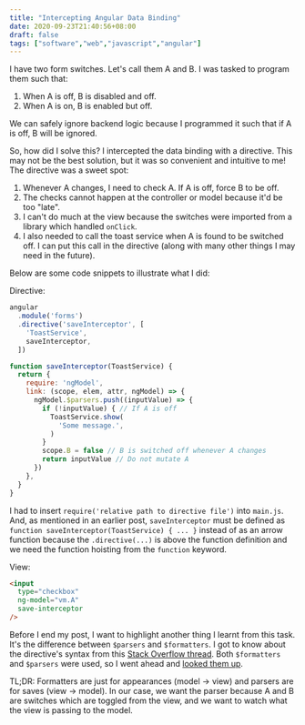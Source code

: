 ```yaml
---
title: "Intercepting Angular Data Binding"
date: 2020-09-23T21:40:56+08:00
draft: false
tags: ["software","web","javascript","angular"]
---
```

I have two form switches. Let's call them A and B. I was tasked to program them such that:

1. When A is off, B is disabled and off.
1. When A is on, B is enabled but off.

We can safely ignore backend logic because I programmed it such that if A is off, B will be ignored.

So, how did I solve this? I intercepted the data binding with a directive. This may not be the best solution, but it was so convenient and intuitive to me! The directive was a sweet spot:

1. Whenever A changes, I need to check A. If A is off, force B to be off.
1. The checks cannot happen at the controller or model because it'd be too "late".
1. I can't do much at the view because the switches were imported from a library which handled `onClick`.
1. I also needed to call the toast service when A is found to be switched off. I can put this call in the directive (along with many other things I may need in the future).

Below are some code snippets to illustrate what I did:

Directive:

```javascript
angular
  .module('forms')
  .directive('saveInterceptor', [
    'ToastService',
    saveInterceptor,
  ])

function saveInterceptor(ToastService) {
  return {
    require: 'ngModel',
    link: (scope, elem, attr, ngModel) => {
      ngModel.$parsers.push((inputValue) => {
        if (!inputValue) { // If A is off
          ToastService.show(
            'Some message.',
          )
        }
        scope.B = false // B is switched off whenever A changes
        return inputValue // Do not mutate A
      })
    },
  }
}
```

I had to insert `require('relative path to directive file')` into `main.js`. And, as mentioned in an earlier post, `saveInterceptor` must be defined as `function saveInterceptor(ToastService) { ... }` instead of as an arrow function because the `.directive(...)` is above the function definition and we need the function hoisting from the `function` keyword.

View:

```html
<input
  type="checkbox"
  ng-model="vm.A"
  save-interceptor
/>
```

Before I end my post, I want to highlight another thing I learnt from this task. It's the difference between `$parsers` and `$formatters`. I got to know about the directive's syntax from this [Stack Overflow thread](https://stackoverflow.com/questions/19969740/how-to-intercept-value-binding-by-ng-model-directive). Both `$formatters` and `$parsers` were used, so I went ahead and [looked them up](https://stackoverflow.com/questions/22841225/ngmodel-formatters-and-parsers).

TL;DR: Formatters are just for appearances (model -> view) and parsers are for saves (view -> model). In our case, we want the parser because A and B are switches which are toggled from the view, and we want to watch what the view is passing to the model.
